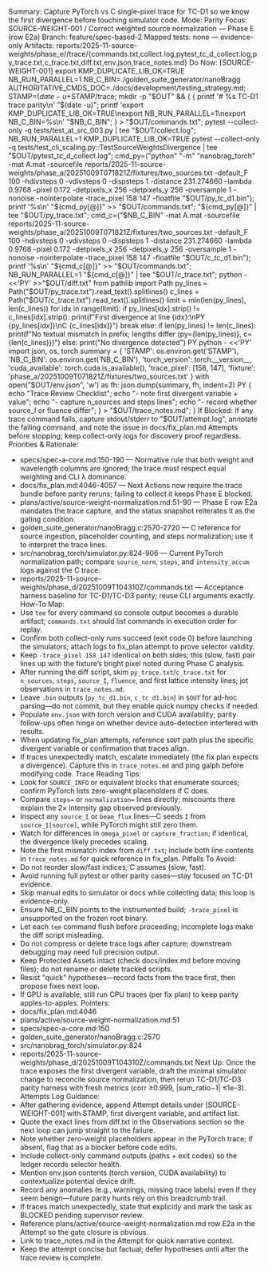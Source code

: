 Summary: Capture PyTorch vs C single-pixel trace for TC-D1 so we know the first divergence before touching simulator code.
Mode: Parity
Focus: SOURCE-WEIGHT-001 / Correct weighted source normalization — Phase E (row E2a)
Branch: feature/spec-based-2
Mapped tests: none — evidence-only
Artifacts: reports/2025-11-source-weights/phase_e/<STAMP>/trace/{commands.txt,collect.log,pytest_tc_d_collect.log,py_trace.txt,c_trace.txt,diff.txt,env.json,trace_notes.md}
Do Now: [SOURCE-WEIGHT-001] export KMP_DUPLICATE_LIB_OK=TRUE NB_RUN_PARALLEL=1 NB_C_BIN=./golden_suite_generator/nanoBragg AUTHORITATIVE_CMDS_DOC=./docs/development/testing_strategy.md; STAMP=$(date -u +%Y%m%dT%H%M%SZ); OUT=reports/2025-11-source-weights/phase_e/$STAMP/trace; mkdir -p "$OUT" && {
  {
    printf '# %s TC-D1 trace parity\n' "$(date -u)";
    printf 'export KMP_DUPLICATE_LIB_OK=TRUE\nexport NB_RUN_PARALLEL=1\nexport NB_C_BIN=%s\n' "$NB_C_BIN";
  } > "$OUT/commands.txt";
  pytest --collect-only -q tests/test_at_src_003.py | tee "$OUT/collect.log";
  NB_RUN_PARALLEL=1 KMP_DUPLICATE_LIB_OK=TRUE pytest --collect-only -q tests/test_cli_scaling.py::TestSourceWeightsDivergence | tee "$OUT/pytest_tc_d_collect.log";
  cmd_py=("python" "-m" "nanobrag_torch" -mat A.mat -sourcefile reports/2025-11-source-weights/phase_a/20251009T071821Z/fixtures/two_sources.txt -default_F 100 -hdivsteps 0 -vdivsteps 0 -dispsteps 1 -distance 231.274660 -lambda 0.9768 -pixel 0.172 -detpixels_x 256 -detpixels_y 256 -oversample 1 -nonoise -nointerpolate -trace_pixel 158 147 -floatfile "$OUT/py_tc_d1.bin");
  printf '%s\n' "${cmd_py[@]}" >> "$OUT/commands.txt";
  "${cmd_py[@]}" | tee "$OUT/py_trace.txt";
  cmd_c=("$NB_C_BIN" -mat A.mat -sourcefile reports/2025-11-source-weights/phase_a/20251009T071821Z/fixtures/two_sources.txt -default_F 100 -hdivsteps 0 -vdivsteps 0 -dispsteps 1 -distance 231.274660 -lambda 0.9768 -pixel 0.172 -detpixels_x 256 -detpixels_y 256 -oversample 1 -nonoise -nointerpolate -trace_pixel 158 147 -floatfile "$OUT/c_tc_d1.bin");
  printf '%s\n' "${cmd_c[@]}" >> "$OUT/commands.txt";
  NB_RUN_PARALLEL=1 "${cmd_c[@]}" | tee "$OUT/c_trace.txt";
  python - <<'PY' >>"$OUT/diff.txt"
from pathlib import Path
py_lines = Path("$OUT/py_trace.txt").read_text().splitlines()
c_lines = Path("$OUT/c_trace.txt").read_text().splitlines()
limit = min(len(py_lines), len(c_lines))
for idx in range(limit):
    if py_lines[idx].strip() != c_lines[idx].strip():
        print(f"First divergence at line {idx}:\nPY {py_lines[idx]}\nC  {c_lines[idx]}")
        break
else:
    if len(py_lines) != len(c_lines):
        print(f"No textual mismatch in prefix; lengths differ (py={len(py_lines)}, c={len(c_lines)})")
    else:
        print("No divergence detected")
PY
  python - <<'PY'
import json, os, torch
summary = {
    'STAMP': os.environ.get('STAMP'),
    'NB_C_BIN': os.environ.get('NB_C_BIN'),
    'torch_version': torch.__version__,
    'cuda_available': torch.cuda.is_available(),
    'trace_pixel': [158, 147],
    'fixture': 'phase_a/20251009T071821Z/fixtures/two_sources.txt'
}
with open("$OUT/env.json", 'w') as fh:
    json.dump(summary, fh, indent=2)
PY
  {
    echo "Trace Review Checklist";
    echo "- note first divergent variable + value";
    echo "- capture n_sources and steps lines";
    echo "- record whether source_I or fluence differ";
  } > "$OUT/trace_notes.md";
}
If Blocked: If any trace command fails, capture stdout/stderr to "$OUT/attempt.log", annotate the failing command, and note the issue in docs/fix_plan.md Attempts before stopping; keep collect-only logs for discovery proof regardless.
Priorities & Rationale:
- specs/spec-a-core.md:150-190 — Normative rule that both weight and wavelength columns are ignored; the trace must respect equal weighting and CLI λ dominance.
- docs/fix_plan.md:4046-4057 — Next Actions now require the trace bundle before parity reruns; failing to collect it keeps Phase E blocked.
- plans/active/source-weight-normalization.md:51-90 — Phase E row E2a mandates the trace capture, and the status snapshot reiterates it as the gating condition.
- golden_suite_generator/nanoBragg.c:2570-2720 — C reference for source ingestion, placeholder counting, and steps normalization; use it to interpret the trace lines.
- src/nanobrag_torch/simulator.py:824-906 — Current PyTorch normalization path; compare `source_norm`, `steps`, and `intensity_accum` logs against the C trace.
- reports/2025-11-source-weights/phase_d/20251009T104310Z/commands.txt — Acceptance harness baseline for TC-D1/TC-D3 parity; reuse CLI arguments exactly.
How-To Map:
- Use `tee` for every command so console output becomes a durable artifact; `commands.txt` should list commands in execution order for replay.
- Confirm both collect-only runs succeed (exit code 0) before launching the simulators; attach logs to fix_plan attempt to prove selector validity.
- Keep `-trace_pixel 158 147` identical on both sides; this (slow, fast) pair lines up with the fixture’s bright pixel noted during Phase C analysis.
- After running the diff script, skim `py_trace.txt`/`c_trace.txt` for `n_sources`, `steps`, `source_I`, `fluence`, and first lattice intensity lines; jot observations in `trace_notes.md`.
- Leave `.bin` outputs (`py_tc_d1.bin`, `c_tc_d1.bin`) in `$OUT` for ad-hoc parsing—do not commit, but they enable quick numpy checks if needed.
- Populate `env.json` with torch version and CUDA availability; parity follow-ups often hinge on whether device auto-detection interfered with results.
- When updating fix_plan attempts, reference `$OUT` path plus the specific divergent variable or confirmation that traces align.
- If traces unexpectedly match, escalate immediately (the fix plan expects a divergence). Capture this in `trace_notes.md` and ping galph before modifying code.
Trace Reading Tips:
- Look for `SOURCE_INFO` or equivalent blocks that enumerate sources; confirm PyTorch lists zero-weight placeholders if C does.
- Compare `steps=` or `normalization=` lines directly; miscounts there explain the 2× intensity gap observed previously.
- Inspect any `source_I` or `beam_flux` lines—C seeds `I` from `source_I[source]`, while PyTorch might still zero them.
- Watch for differences in `omega_pixel` or `capture_fraction`; if identical, the divergence likely precedes scaling.
- Note the first mismatch index from `diff.txt`; include both line contents in `trace_notes.md` for quick reference in fix_plan.
Pitfalls To Avoid:
- Do not reorder slow/fast indices; C assumes (slow, fast).
- Avoid running full pytest or other parity cases—stay focused on TC-D1 evidence.
- Skip manual edits to simulator or docs while collecting data; this loop is evidence-only.
- Ensure NB_C_BIN points to the instrumented build; `-trace_pixel` is unsupported on the frozen root binary.
- Let each `tee` command flush before proceeding; incomplete logs make the diff script misleading.
- Do not compress or delete trace logs after capture; downstream debugging may need full precision output.
- Keep Protected Assets intact (check docs/index.md before moving files); do not rename or delete tracked scripts.
- Resist "quick" hypotheses—record facts from the trace first, then propose fixes next loop.
- If GPU is available, still run CPU traces (per fix plan) to keep parity apples-to-apples.
Pointers:
- docs/fix_plan.md:4046
- plans/active/source-weight-normalization.md:51
- specs/spec-a-core.md:150
- golden_suite_generator/nanoBragg.c:2570
- src/nanobrag_torch/simulator.py:824
- reports/2025-11-source-weights/phase_d/20251009T104310Z/commands.txt
Next Up: Once the trace exposes the first divergent variable, draft the minimal simulator change to reconcile source normalization, then rerun TC-D1/TC-D3 parity harness with fresh metrics (corr ≥0.999, |sum_ratio−1| ≤1e-3).
Attempts Log Guidance:
- After gathering evidence, append Attempt details under [SOURCE-WEIGHT-001] with STAMP, first divergent variable, and artifact list.
- Quote the exact lines from diff.txt in the Observations section so the next loop can jump straight to the failure.
- Note whether zero-weight placeholders appear in the PyTorch trace; if absent, flag that as a blocker before code edits.
- Include collect-only command outputs (paths + exit codes) so the ledger records selector health.
- Mention env.json contents (torch version, CUDA availability) to contextualize potential device drift.
- Record any anomalies (e.g., warnings, missing trace labels) even if they seem benign—future parity hunts rely on this breadcrumb trail.
- If traces match unexpectedly, state that explicitly and mark the task as BLOCKED pending supervisor review.
- Reference plans/active/source-weight-normalization.md row E2a in the Attempt so the gate closure is obvious.
- Link to trace_notes.md in the Attempt for quick narrative context.
- Keep the attempt concise but factual; defer hypotheses until after the trace review is complete.
